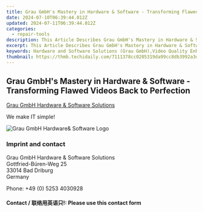 ```yaml
---
title: Grau GmbH's Mastery in Hardware & Software - Transforming Flawed Videos Back to Perfection
date: 2024-07-10T06:39:44.012Z
updated: 2024-07-11T06:39:44.012Z
categories:
  - repair-tools
description: This Article Describes Grau GmbH's Mastery in Hardware & Software - Transforming Flawed Videos Back to Perfection
excerpt: This Article Describes Grau GmbH's Mastery in Hardware & Software - Transforming Flawed Videos Back to Perfection
keywords: Hardware and Software Solutions (Grau GmbH),Video Quality Enhancement Services,Flawless Videography with Grau GmbH,Proficient in Correcting Distorted Videos,Expert in Digital Media Restoration (Grau GmbH),Advanced Video Repair Technologies (Grau GmbH),High-Quality Video Editing Services by Grau GmbH
thumbnail: https://thmb.techidaily.com/7111378cc0205319da99cc8db3992a3d311982c554186166a280e12ee8590487.png
---
```


## Grau GmbH's Mastery in Hardware & Software - Transforming Flawed Videos Back to Perfection

[Grau GmbH Hardware & Software Solutions](https://main.grauonline.de/)

We make IT simple!

![Grau GmbH Hardware& Software Logo](https://main.grauonline.de/wp-content/uploads/2021/05/output-onlinepngtools.png)

### Imprint and contact

 Grau GmbH Hardware & Software Solutions  
 Gottfried-Büren-Weg 25  
 33014 Bad Driburg  
 Germany

Phone: +49 (0) 5253 4030928

#### Contact / 联络用英语只!: Please use this contact form

<ins class="adsbygoogle"
     style="display:block"
     data-ad-format="autorelaxed"
     data-ad-client="ca-pub-7571918770474297"
     data-ad-slot="1223367746"></ins>



<ins class="adsbygoogle"
     style="display:block"
     data-ad-client="ca-pub-7571918770474297"
     data-ad-slot="8358498916"
     data-ad-format="auto"
     data-full-width-responsive="true"></ins>


